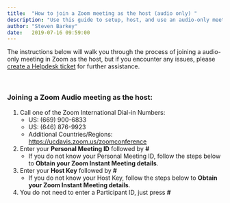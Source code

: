 ```yaml
---
title:  "How to join a Zoom meeting as the host (audio only) "
description: "Use this guide to setup, host, and use an audio-only meeting in Zoom."
author: "Steven Barkey"
date:   2019-07-16 09:59:00
---
```

<p>The instructions below will walk you through the process of joining a audio-only meeting in Zoom as the host, but if you encounter any issues, please <a class="external-link" href="https://caeshelp.ucdavis.edu" target="_blank">create a Helpdesk ticket</a> for further assistance.</p>
<br />
<h3>Joining a Zoom Audio meeting as the host:</h3>
<ol style="PADDING-LEFT: 30px">
  <li>Call one of the Zoom International Dial-in Numbers:
    <ul style="PADDING-LEFT: 20px">
      <li>US: (669) 900-6833</li>
      <li>US: (646) 876-9923</li>
      <li>Additional Countries/Regions: <a class="external-link" href="https://ucdavis.zoom.us/zoomconference" target="_blank">https://ucdavis.zoom.us/zoomconference</a></li>
    </ul>
  </li>
  <li>Enter your <b>Personal Meeting ID</b> followed by <b>#</b>
    <ul style="PADDING-LEFT: 20px">
      <li>If you do not know your Personal Meeting ID, follow the steps below to <b>Obtain your Zoom Instant Meeting details</b>.</li>
    </ul>
  </li>
  <li>Enter your <b>Host Key</b> followed by <b>#</b>
    <ul style="PADDING-LEFT: 20px">
      <li>If you do not know your Host Key, follow the steps below to <b>Obtain your Zoom Instant Meeting details</b>.</li>
    </ul>
  </li>
  <li>You do not need to enter a Participant ID, just press <b>#</b></li>
</ol>

